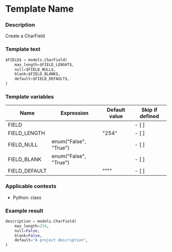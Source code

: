 # Template Name

### Description
Create a CharField

### Template text
```python
$FIELD$ = models.CharField(
    max_length=$FIELD_LENGHT$, 
    null=$FIELD_NULL$, 
    blank=$FIELD_BLANK$,
    default=$FIELD_DEFAULT$,
)
```

### Template variables
| Name          | Expression | Default value | Skip if defined |
|---------------|------------|---------------|-----------------|
| FIELD | | | - [ ] |
| FIELD_LENGTH| | "254" | - [ ] |
| FIELD_NULL | enum("False", "True") | | - [ ] |
| FIELD_BLANK | enum("False", "True") | | - [ ] |
| FIELD_DEFAULT | | "\"\"" | - [ ] |


### Applicable contexts
- Python: class


### Example result
```python
description = models.CharField(
    max_length=254,
    null=False,
    blank=False,
    default="A project description",
)
```
